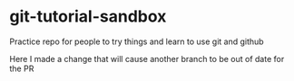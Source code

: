# git-tutorial-sandbox
Practice repo for people to try things and learn to use git and github

Here I made a change that will cause another branch to be out of date for the PR
